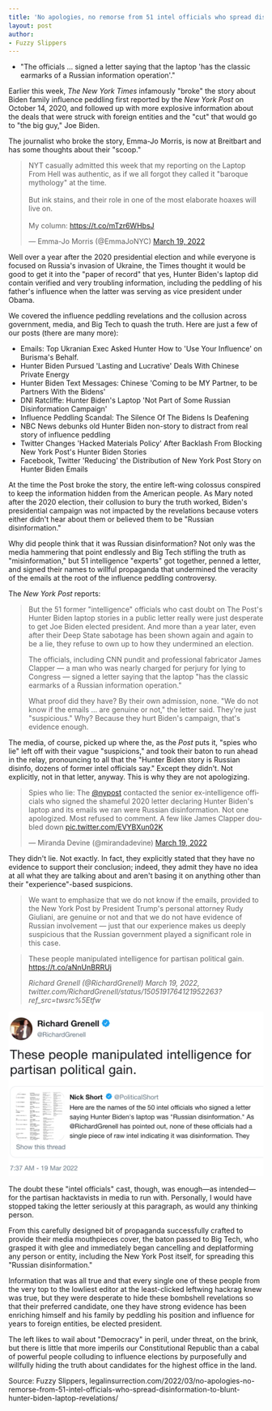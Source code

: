 ```yaml
---
title: 'No apologies, no remorse from 51 intel officials who spread disinformation to blunt Hunter Biden laptop revelations'
layout: post
author:
- Fuzzy Slippers
---
```


- "The officials … signed a letter saying that the laptop 'has the classic earmarks of a Russian information operation'."

Earlier this week, *The New York Times* infamously "broke" the story about Biden family influence peddling first reported by the *New York Post* on October 14, 2020, and followed up with more explosive information about the deals that were struck with foreign entities and the "cut" that would go to "the big guy," Joe Biden.

The journalist who broke the story, Emma-Jo Morris, is now at Breitbart and has some thoughts about their "scoop."

<blockquote class="twitter-tweet"><p lang="en" dir="ltr">NYT casually admitted this week that my reporting on the Laptop From Hell was authentic, as if we all forgot they called it "baroque mythology" at the time. <br><br>But ink stains, and their role in one of the most elaborate hoaxes will live on. <br><br>My column: <a href="https://t.co/mTzr6WHbsJ">https://t.co/mTzr6WHbsJ</a></p>&mdash; Emma-Jo Morris (@EmmaJoNYC) <a href="https://twitter.com/EmmaJoNYC/status/1505171391632621568?ref_src=twsrc%5Etfw">March 19, 2022</a></blockquote>

Well over a year after the 2020 presidential election and while everyone is focused on Russia's invasion of Ukraine, the Times thought it would be good to get it into the "paper of record" that yes, Hunter Biden's laptop did contain verified and very troubling information, including the peddling of his father's influence when the latter was serving as vice president under Obama.

We covered the influence peddling revelations and the collusion across government, media, and Big Tech to quash the truth. Here are just a few of our posts (there are many more):

- Emails: Top Ukranian Exec Asked Hunter How to 'Use Your Influence' on Burisma's Behalf.
- Hunter Biden Pursued 'Lasting and Lucrative' Deals With Chinese Private Energy
- Hunter Biden Text Messages: Chinese 'Coming to be MY Partner, to be Partners With the Bidens'
- DNI Ratcliffe: Hunter Biden's Laptop 'Not Part of Some Russian Disinformation Campaign'
- Influence Peddling Scandal: The Silence Of The Bidens Is Deafening
- NBC News debunks old Hunter Biden non-story to distract from real story of influence peddling
- Twitter Changes 'Hacked Materials Policy' After Backlash From Blocking New York Post's Hunter Biden Stories
- Facebook, Twitter 'Reducing' the Distribution of New York Post Story on Hunter Biden Emails

At the time the Post broke the story, the entire left-wing colossus conspired to keep the information hidden from the American people. As Mary noted after the 2020 election, their collusion to bury the truth worked, Biden's presidential campaign was not impacted by the revelations because voters either didn't hear about them or believed them to be "Russian disinformation."

Why did people think that it was Russian disinformation? Not only was the media hammering that point endlessly and Big Tech stifling the truth as "misinformation," but 51 intelligence "experts" got together, penned a letter, and signed their names to willful propaganda that undermined the veracity of the emails at the root of the influence peddling controversy.

The *New York Post* reports:

> But the 51 former "intelligence" officials who cast doubt on The Post's Hunter Biden laptop stories in a public letter really were just desperate to get Joe Biden elected president. And more than a year later, even after their Deep State sabotage has been shown again and again to be a lie, they refuse to own up to how they undermined an election.
>
> The officials, including CNN pundit and professional fabricator James Clapper — a man who was nearly charged for perjury for lying to Congress — signed a letter saying that the laptop "has the classic earmarks of a Russian information operation."
>
> What proof did they have? By their own admission, none. "We do not know if the emails … are genuine or not," the letter said. They're just "suspicious." Why? Because they hurt Biden's campaign, that's evidence enough.

The media, of course, picked up where the, as the *Post* puts it, "spies who lie" left off with their vague "suspicions," and took their baton to run ahead in the relay, pronouncing to all that the "Hunter Biden story is Russian disinfo, dozens of former intel officials say." Except they didn't. Not explicitly, not in that letter, anyway.
This is why they are not apologizing.

<blockquote class="twitter-tweet"><p lang="en" dir="ltr">Spies who lie: The <a href="https://twitter.com/nypost?ref_src=twsrc%5Etfw">@nypost</a> contacted the senior ex-intelligence officials who signed the shameful 2020 letter declaring Hunter Biden's laptop and its emails we ran were Russian disinformation. Not one apologized. Most refused to comment. A few like James Clapper doubled down <a href="https://t.co/EVYBXun02K">pic.twitter.com/EVYBXun02K</a></p>&mdash; Miranda Devine (@mirandadevine) <a href="https://twitter.com/mirandadevine/status/1505149477891489796?ref_src=twsrc%5Etfw">March 19, 2022</a></blockquote> <script async src="https://platform.twitter.com/widgets.js" charset="utf-8"></script>

They didn't lie. Not exactly. In fact, they explicitly stated that they have no evidence to support their conclusion; indeed, they admit they have no idea at all what they are talking about and aren't basing it on anything other than their "experience"-based suspicions.

> We want to emphasize that we do not know if the emails, provided to the New York Post by President Trump's personal attorney Rudy Giuliani, are genuine or not and that we do not have evidence of Russian involvement — just that our experience makes us deeply suspicious that the Russian government played a significant role in this case.

> These people manipulated intelligence for partisan political gain. <https://t.co/aNnUnBRRUj>
>
> <cite>Richard Grenell (@RichardGrenell) March 19, 2022, twitter.com/RichardGrenell/status/1505191764121952263?ref_src=twsrc%5Etfw</cite>

![Richard Grenell](/assets/2022-03-19-Richard-Grenell.jpg "Richard Grenell: These people manipulated intelligence for partisan political gain.")

The doubt these "intel officials" cast, though, was enough—as intended—for the partisan hacktavists in media to run with. Personally, I would have stopped taking the letter seriously at this paragraph, as would any thinking person.

From this carefully designed bit of propaganda successfully crafted to provide their media mouthpieces cover, the baton passed to Big Tech, who grasped it with glee and immediately began cancelling and deplatforming any person or entity, including the New York Post itself, for spreading this "Russian disinformation."

Information that was all true and that every single one of these people from the very top to the lowliest editor at the least-clicked leftwing hackrag knew was true, but they were desperate to hide these bombshell revelations so that their preferred candidate, one they have strong evidence has been enriching himself and his family by peddling his position and influence for years to foreign entities, be elected president.

The left likes to wail about "Democracy" in peril, under threat, on the brink, but there is little that more imperils our Constitutional Republic than a cabal of powerful people colluding to influence elections by purposefully and willfully hiding the truth about candidates for the highest office in the land.

Source: Fuzzy Slippers, legalinsurrection.com/2022/03/no-apologies-no-remorse-from-51-intel-officials-who-spread-disinformation-to-blunt-hunter-biden-laptop-revelations/
